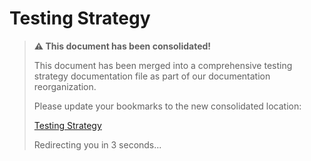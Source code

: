 <!--
Copyright (c) 2025 Eric C. Mumford (@heymumford)

This software was developed with analytical assistance from AI tools 
including Claude 3.7 Sonnet, Claude Code, and Google Gemini Deep Research,
which were used as paid services. All intellectual property rights 
remain exclusively with the copyright holder listed above.

Licensed under the Mozilla Public License 2.0
-->


# Testing Strategy

> **⚠️ This document has been consolidated!**
>
> This document has been merged into a comprehensive testing strategy documentation file as part of our documentation reorganization.
>
> Please update your bookmarks to the new consolidated location:
>
> [Testing Strategy](/docs/testing/testing-strategy.md)
>
> Redirecting you in 3 seconds...
